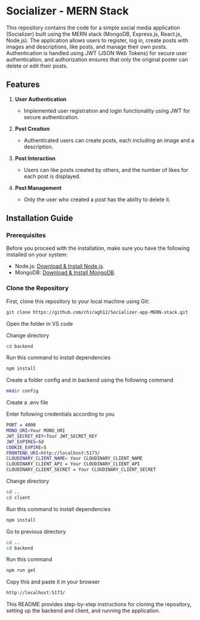 ﻿# Socializer - MERN Stack

This repository contains the code for a simple social media application (Socializer) built using the MERN stack (MongoDB, Express.js, React.js, Node.js). The application allows users to register, log in, create posts with images and descriptions, like posts, and manage their own posts. Authentication is handled using JWT (JSON Web Tokens) for secure user authentication, and authorization ensures that only the original poster can delete or edit their posts.

## Features

1. **User Authentication**

   - Implemented user registration and login functionality using JWT for secure authentication.

2. **Post Creation**

   - Authenticated users can create posts, each including an image and a description.

3. **Post Interaction**

   - Users can like posts created by others, and the number of likes for each post is displayed.

4. **Post Management**
   - Only the user who created a post has the ability to delete it.

## Installation Guide

### Prerequisites

Before you proceed with the installation, make sure you have the following installed on your system:

- Node.js: [Download & Install Node.js](https://nodejs.org/).
- MongoDB: [Download & Install MongoDB](https://www.mongodb.com/try/download/community).

### Clone the Repository

First, clone this repository to your local machine using Git:

```bash
git clone https://github.com/chiragh12/Socializer-app-MERN-stack.git
```

Open the folder in VS code

Change directory

```bash
cd backend
```

Run this command to install dependencies

```bash
npm install
```

Create a folder config and in backend using the following command

```bash
mkdir config
```

Create a .env file

Enter following credentials according to you

```bash
PORT = 4000
MONO_URI=Your MONO_URI
JWT_SECRET_KEY=Tour JWT_SECRET_KEY
JWT_EXPIRES=5d
COOKIE_EXPIRE=5
FRONTEND_URI=http://localhost:5173/
CLOUDINARY_CLIENT_NAME= Your CLOUDINARY_CLIENT_NAME
CLOUDINARY_CLIENT_API = Your CLOUDINARY_CLIENT_API
CLOUDINARY_CLIENT_SECRET = Your CLOUDINARY_CLIENT_SECRET
```

Change directory

```bash
cd ..
cd client
```

Run this command to install dependencies

```bash
npm install

```

Go to previous directory

```bash
cd ..
cd backend
```

Run this command

```bash
npm run get

```

Copy this and paste it in your browser

```bash
http://localhost:5173/
```

This README provides step-by-step instructions for cloning the repository, setting up the backend and client, and running the application.
